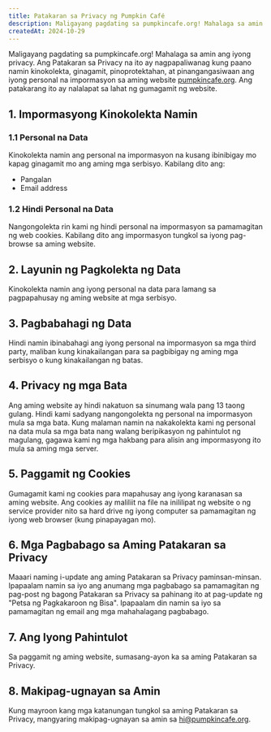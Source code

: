 ```yaml
---
title: Patakaran sa Privacy ng Pumpkin Café
description: Maligayang pagdating sa pumpkincafe.org! Mahalaga sa amin ang iyong privacy. Ang Patakaran sa Privacy na ito ay nagpapaliwanag kung paano namin kinokolekta, ginagamit, pinoprotektahan, at pinangangasiwaan ang iyong personal na impormasyon sa aming website. Ang patakarang ito ay nalalapat sa lahat ng gumagamit ng website.
createdAt: 2024-10-29
---
```


Maligayang pagdating sa pumpkincafe.org! Mahalaga sa amin ang iyong privacy. Ang Patakaran sa Privacy na ito ay nagpapaliwanag kung paano namin kinokolekta, ginagamit, pinoprotektahan, at pinangangasiwaan ang iyong personal na impormasyon sa aming website [pumpkincafe.org](https://pumpkincafe.org/). Ang patakarang ito ay nalalapat sa lahat ng gumagamit ng website.

## 1. Impormasyong Kinokolekta Namin

### 1.1 Personal na Data

Kinokolekta namin ang personal na impormasyon na kusang ibinibigay mo kapag ginagamit mo ang aming mga serbisyo. Kabilang dito ang:

- Pangalan
- Email address

### 1.2 Hindi Personal na Data

Nangongolekta rin kami ng hindi personal na impormasyon sa pamamagitan ng web cookies. Kabilang dito ang impormasyon tungkol sa iyong pag-browse sa aming website.

## 2. Layunin ng Pagkolekta ng Data

Kinokolekta namin ang iyong personal na data para lamang sa pagpapahusay ng aming website at mga serbisyo.

## 3. Pagbabahagi ng Data

Hindi namin ibinabahagi ang iyong personal na impormasyon sa mga third party, maliban kung kinakailangan para sa pagbibigay ng aming mga serbisyo o kung kinakailangan ng batas.

## 4. Privacy ng mga Bata

Ang aming website ay hindi nakatuon sa sinumang wala pang 13 taong gulang. Hindi kami sadyang nangongolekta ng personal na impormasyon mula sa mga bata. Kung malaman namin na nakakolekta kami ng personal na data mula sa mga bata nang walang beripikasyon ng pahintulot ng magulang, gagawa kami ng mga hakbang para alisin ang impormasyong ito mula sa aming mga server.

## 5. Paggamit ng Cookies

Gumagamit kami ng cookies para mapahusay ang iyong karanasan sa aming website. Ang cookies ay maliliit na file na inililipat ng website o ng service provider nito sa hard drive ng iyong computer sa pamamagitan ng iyong web browser (kung pinapayagan mo).

## 6. Mga Pagbabago sa Aming Patakaran sa Privacy

Maaari naming i-update ang aming Patakaran sa Privacy paminsan-minsan. Ipapaalam namin sa iyo ang anumang mga pagbabago sa pamamagitan ng pag-post ng bagong Patakaran sa Privacy sa pahinang ito at pag-update ng "Petsa ng Pagkakaroon ng Bisa". Ipapaalam din namin sa iyo sa pamamagitan ng email ang mga mahahalagang pagbabago.

## 7. Ang Iyong Pahintulot

Sa paggamit ng aming website, sumasang-ayon ka sa aming Patakaran sa Privacy.

## 8. Makipag-ugnayan sa Amin

Kung mayroon kang mga katanungan tungkol sa aming Patakaran sa Privacy, mangyaring makipag-ugnayan sa amin sa [hi@pumpkincafe.org](mailto:hi@pumpkincafe.org). 